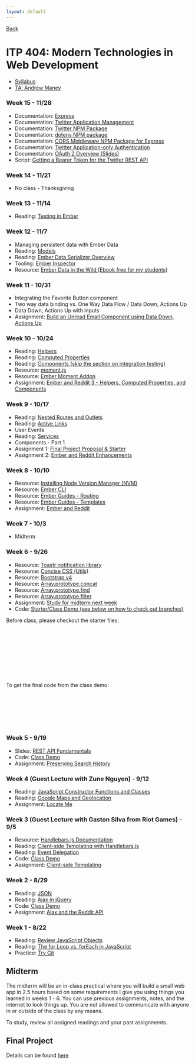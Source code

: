 ```yaml
---
layout: default
---
```


[Back](/teaching)

# ITP 404: Modern Technologies in Web Development

<ul class="no-bullets m0 p0">
  <li>
    <a href="http://web-app.usc.edu/soc/syllabus/20173/31835.pdf" target="_blank">Syllabus</a>
  </li>
  <li>
    <a href="mailto:amaney@usc.edu">TA: Andrew Maney</a>
  </li>
</ul>

### Week 15 - 11/28
<ul>
  <li>Documentation: <a href="https://expressjs.com/" target="_blank">Express</a></li>
  <li>Documentation: <a href="https://apps.twitter.com" target="_blank">Twitter Application Management</a></li>
  <li>Documentation: <a href="https://www.npmjs.com/package/twitter" target="_blank">Twitter NPM Package</a></li>
  <li>Documentation: <a href="https://www.npmjs.com/package/dotenv" target="_blank">dotenv NPM package</a></li>
  <li>Documentation: <a href="https://www.npmjs.com/package/cors" target="_blank">CORS Middleware NPM Package for Express</a></li>
  <li>Documentation: <a href="https://developer.twitter.com/en/docs/basics/authentication/overview/application-only" target="_blank">Twitter Application-only Authentication</a></li>
  <li>Documentation: <a href="https://docs.google.com/presentation/d/1rrt__h7W23TGJ2rFY3eigqf5kEvLPMlY_q-c_gf6nk0/edit?usp=sharing" target="_blank">OAuth 2 Overview (Slides)</a></li>
  <li>Script: <a href="https://gist.github.com/skaterdav85/be8b4cc9558b3b6ab6cbef23150debe2" target="_blank">Getting a Bearer Token for the Twitter REST API</a></li>
</ul>

### Week 14 - 11/21
<ul>
  <li>No class - Thanksgiving</li>
</ul>

### Week 13 - 11/14
<ul>
  <li>Reading: <a href="https://guides.emberjs.com/v2.16.0/testing/">Testing in Ember</a></li>
</ul>


### Week 12 - 11/7
<ul>
  <li>
    Managing persistent data with Ember Data
  </li>
  <li>
    Reading: <a href="https://guides.emberjs.com/v2.16.0/models/" target="_blank">Models</a>
  </li>
  <li>
    Reading: <a href="https://thejsguy.com/2015/12/05/which-ember-data-serializer-should-i-use.html" target="_blank">Ember Data Serializer Overview</a>
  </li>
  <li>
    Tooling: <a href="https://chrome.google.com/webstore/detail/ember-inspector/bmdblncegkenkacieihfhpjfppoconhi?hl=en" target="_blank">Ember Inspector</a>
  </li>
  <li>
    Resource:
    <a href="https://leanpub.com/emberdatainthewild" target="_blank">
      Ember Data in the Wild (Ebook free for my students)
    </a>
  </li>
</ul>

### Week 11 - 10/31
<ul>
  <li>
    Integrating the Favorite Button component
  </li>
  <li>
    Two way data binding vs. One Way Data Flow / Data Down, Actions Up
  </li>
  <li>
    Data Down, Actions Up with inputs
  </li>
  <li>
    Assignment: <a href="/teaching/2017/assignments/unread-email-component">
      Build an Unread Email Component using Data Down, Actions Up
    </a>
  </li>
</ul>

### Week 10 - 10/24
<ul>
  <li>
    Reading: <a href="https://guides.emberjs.com/v2.15.0/templates/writing-helpers/" target="_blank">Helpers</a>
  </li>
  <li>
    Reading: <a href="https://guides.emberjs.com/v2.15.0/object-model/computed-properties/" target="_blank">Computed Properties</a>
  </li>
  <li>
    Reading: <a href="https://guides.emberjs.com/v2.15.0/tutorial/simple-component/" target="_blank">
      Components (skip the section on integration testing)
    </a>
  </li>
  <li>
    Resource: <a href="https://momentjs.com/" target="_blank">moment.js</a>
  </li>
  <li>
    Resource: <a href="https://github.com/stefanpenner/ember-moment" target="_blank">Ember Moment Addon</a>
  </li>
  <li>
    Assignment: <a href="/teaching/2017/assignments/ember-and-reddit-3">Ember and Reddit 3 - Helpers, Computed Properties, and Components</a>
  </li>
</ul>

### Week 9 - 10/17
<ul>
  <li>
    Reading: <a href="https://guides.emberjs.com/v2.16.0/routing/rendering-a-template/" target="blank">
      Nested Routes and Outlets
    </a>
  </li>
  <li>
    Reading: <a href="https://guides.emberjs.com/v2.16.0/templates/links/" target="_blank">Active Links</a>
  </li>
  <li>
    User Events
  </li>
  <li>
    Reading: <a href="https://guides.emberjs.com/v2.16.0/applications/services/" target="_blank">Services</a>
  </li>
  <li>
    Components - Part 1
  </li>
  <li>
    Assignment 1: <a href="/teaching/2017/assignments/itp404-final-project-proposal-and-starter">Final Project Proposal &amp; Starter</a>
  </li>
  <li>
    Assignment 2: <a href="/teaching/2017/assignments/ember-and-reddit-enhancements">Ember and Reddit Enhancements</a>
  </li>
</ul>

### Week 8 - 10/10
<ul>
  <li>
    Resource: <a href="https://github.com/creationix/nvm" target="_blank">Installing Node Version Manager (NVM)</a>
  </li>
  <li>
    Resource: <a href="https://ember-cli.com/" target="_blank">Ember CLI</a>
  </li>
  <li>
    Resource: <a href="https://guides.emberjs.com/v2.15.0/routing/" target="_blank">Ember Guides - Routing</a>
  </li>
  <li>
    Resource: <a href="https://guides.emberjs.com/v2.15.0/templates/handlebars-basics/" target="_blank">Ember Guides - Templates</a>
  </li>
  <li>
    Assignment: <a href="/teaching/2017/assignments/ember-and-reddit">Ember and Reddit</a>
  </li>
</ul>

### Week 7 - 10/3
<ul>
  <li>Midterm</li>
</ul>

### Week 6 - 9/26
<ul>
  <li>
    Resource: <a target="_blank" href="https://github.com/CodeSeven/toastr">Toastr notification library</a>
  </li>
  <li>
    Resource: <a target="_blank" href="http://concisecss.com/">Concise CSS (Utils)</a>
  </li>
  <li>
    Resource: <a target="_blank" href="https://getbootstrap.com/">Bootstrap v4</a>
  </li>
  <li>
    Resource: <a target="_blank" href="https://developer.mozilla.org/en-US/docs/Web/JavaScript/Reference/Global_Objects/Array/concat">Array.prototype.concat</a>
  </li>
  <li>
    Resource: <a target="_blank" href="https://developer.mozilla.org/en-US/docs/Web/JavaScript/Reference/Global_Objects/Array/find">Array.prototype.find</a>
  </li>
  <li>
    Resource: <a target="_blank" href="https://developer.mozilla.org/en-US/docs/Web/JavaScript/Reference/Global_Objects/Array/filter">Array.prototype.filter</a>
  </li>
  <li>
    Assignment: <a href="#midterm">Study for midterm next week</a>
  </li>
  <li>
    Code: <a target="_blank" href="https://bitbucket.org/skaterdav85/week-5-and-6/branches/">
      Starter/Class Demo (see below on how to check out branches)
    </a>
  </li>
</ul>
<p>
  Before class, please checkout the starter files:
  <pre style="color: white; padding: 0;">
    <code>
      git clone https://skaterdav85@bitbucket.org/skaterdav85/week-5-and-6.git
      cd week-5-and-6/
      git checkout week6-starter
      cd week5-api/
      npm install
    </code>
  </pre>
</p>

<p>
  To get the final code from the class demo:

  <pre style="color: white; padding: 0;">
    <code>
      cd week-5-and-6/
      git fetch
      git checkout week6-in-class
    </code>
  </pre>
</p>

### Week 5 - 9/19
<ul>
  <li>
    Slides: <a target="_blank" href="https://docs.google.com/presentation/d/1joQ6IWtTn39v3-mSCE4wOopkBkZ3an_SMtSzVR3NsdQ/edit?usp=sharing">REST API Fundamentals</a>
  </li>
  <li>
    Code: <a target="_blank" href="https://bitbucket.org/skaterdav85/itp404-2017-week5">Class Demo</a>
  </li>
  <li>
    Assignment: <a href="/teaching/2017/assignments/preserving-search-history">Preserving Search History</a>
  </li>
</ul>

### Week 4 (Guest Lecture with Zune Nguyen) - 9/12
<ul>
  <li>
    Reading: <a href="/tutorials/javascript-constructor-functions-and-classes">JavaScript Constructor Functions and Classes</a>
  </li>
  <li>
    Reading: <a href="/tutorials/google-maps-javascript-api">Google Maps and Geolocation</a>
  </li>
  <li>
    Assignment: <a href="/teaching/2017/assignments/locate-me">Locate Me</a>
  </li>
</ul>

### Week 3 (Guest Lecture with Gaston Silva from Riot Games) - 9/5
<ul>
  <li>
    Resource: <a href="http://handlebarsjs.com/">Handlebars.js Documentation</a>
  </li>
  <li>
    Reading: <a href="/tutorials/client-side-templating-with-handlebars">Client-side Templating with Handlebars.js</a>
  </li>
  <li>
    Reading: <a href="/tutorials/event-delegation">Event Delegation</a>
  </li>
  <li>
    Code: <a href="https://bitbucket.org/skaterdav85/itp404-2017-week3">Class Demo</a>
  </li>
  <li>
    Assignment: <a href="/teaching/2017/assignments/client-side-templating">Client-side Templating</a>
  </li>
</ul>

### Week 2 - 8/29
<ul>
  <li>
    Reading: <a href="http://www.json.org/">JSON</a>
  </li>
  <li>
    Reading: <a href="http://api.jquery.com/jquery.getjson/">Ajax in jQuery</a>
  </li>
  <li>
    Code: <a href="https://bitbucket.org/skaterdav85/itp404-2017-week2">Class Demo</a>
  </li>
  <li>
    Assignment: <a href="/teaching/2017/assignments/ajax-and-the-reddit-api">Ajax and the Reddit API</a>
  </li>
</ul>

### Week 1 - 8/22
<ul>
  <li>
    Reading: <a href="/tutorials/javascript-objects">Review JavaScript Objects</a>
  </li>
  <li>
    Reading: <a href="/2016/07/30/javascript-for-loop-vs-array-foreach.html">The for Loop vs. forEach in JavaScript</a>
  </li>
  <li>
    Practice: <a href="https://try.github.io">Try Git</a>
  </li>
</ul>

<h2 id="midterm">Midterm</h2>
<p>The midterm will be an in-class practical where you will build a small web app in 2.5 hours
  based on some requirements I give you using things you learned in weeks 1 - 6. You can use
  previous assignments, notes, and the internet to look things up. You are not allowed to
  communicate with anyone in or outside of the class by any means.</p>
<p>To study, review all assigned readings and your past assignments.</p>

<h2 id="final">Final Project</h2>
<p>Details can be found <a href="/teaching/2017/assignments/itp404-final-project">here</a></p>
